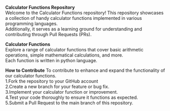 **Calculator Functions Repository** <br/>
Welcome to the Calculator Functions repository! This repository showcases a collection of handy calculator functions implemented in various programming languages.<br/>
Additionally, it serves as a learning ground for understanding and contributing through Pull Requests (PRs).

**Calculator Functions** <br/>
Explore a range of calculator functions that cover basic arithmetic operations, simple  mathematical calculations, and more. <br/>
Each function is written in python language.

**How to Contribute**
To  contribute to enhance and expand the functionality of our calculator functions.<br/>
  1.Fork the repository to your GitHub account<br/>
  2.Create a new branch for your feature or bug fix.<br/>
  3.Implement your calculator function or improvement.<br/>
  4.Test your code thoroughly to ensure it functions as expected.<br/>
  5.Submit a Pull Request to the main branch of this repository.<br/>
 
